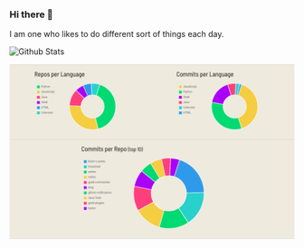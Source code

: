 ### Hi there 👋

<!--
**Rio-Nyx/Rio-Nyx** is a ✨ _special_ ✨ repository because its `README.md` (this file) appears on your GitHub profile.

Here are some ideas to get you started:

- 🔭 I’m currently working on ...
- 🌱 I’m currently learning ...
- 👯 I’m looking to collaborate on ...
- 🤔 I’m looking for help with ...
- 💬 Ask me about ...
- 📫 How to reach me: ...
- 😄 Pronouns: ...
- ⚡ Fun fact: ...
-->
I am one who likes to do different sort of things each day. 

![Github Stats](https://github-readme-stats.vercel.app/api?username=Rio-Nyx&show_icons=true&include_all_commits=true&theme=radical&cache_seconds=86400)

![status.png](https://github.com/Rio-Nyx/Rio-Nyx/blob/main/status.png)

<!--[![Rio-Nyx StackOverflow](https://stackoverflow-badge.vercel.app/?userID=12629996)](https://stackoverflow.com/users/12629996/rio-nyx)
-->

<!--
profile 
![](https://komarev.com/ghpvc/?username=Rio-Nyx)
stack overflow
[![Rio Nyx StackOverflow](https://github-readme-stackoverflow.vercel.app/?userID=12629996)](https://stackoverflow.com/users/12629996/rio-nyx)
-->
<!--
<p align="center"> 
  Visitors count<br>
  <img src="https://profile-counter.glitch.me/Rio-Nyx/count.svg" />
</p>
-->
